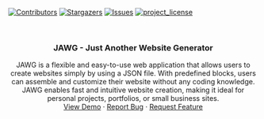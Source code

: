 <a id="readme-top"></a>

[![Contributors][contributors-shield]][contributors-url]
[![Stargazers][stars-shield]][stars-url]
[![Issues][issues-shield]][issues-url]
[![project_license][license-shield]][license-url]


<!-- Project Logo -->
<br />
<div align="center">
<!--   <a href="https://github.com/github_username/repo_name">
    <img src="images/logo.png" alt="Logo" width="80" height="80">
  </a> -->

<h3 align="center">JAWG - Just Another Website Generator</h3>

  <p align="center">
    JAWG is a flexible and easy-to-use web application that allows users to create websites simply by using a JSON file. With predefined blocks, users can assemble and customize their website without any coding knowledge. JAWG enables fast and intuitive website creation, making it ideal for personal projects, portfolios, or small business sites.
<!--     <br />
    <a href="https://github.com/github_username/repo_name"><strong>Explore the docs »</strong></a>
    <br /> -->
    <br />
    <a href="https://github.com/github_username/repo_name">View Demo</a>
    &middot;
    <a href="https://github.com/schergen-org/JAWG/issues/new?labels=bug&template=bug-report---.md">Report Bug</a>
    &middot;
    <a href="https://github.com/schergen-org/JAWG/issues/new?labels=enhancement&template=feature-request---.md">Request Feature</a>
  </p>
</div>



<!-- Links & Shields -->
[contributors-shield]: https://img.shields.io/github/contributors/schergen-org/JAWG.svg?style=for-the-badge
[contributors-url]: https://github.com/schergen-org/JAWG/graphs/contributors
[stars-shield]: https://img.shields.io/github/stars/schergen-org/JAWG.svg?style=for-the-badge
[stars-url]: https://github.com/schergen-org/JAWG/stargazers
[issues-shield]: https://img.shields.io/github/issues/schergen-org/JAWG.svg?style=for-the-badge
[issues-url]: https://github.com/schergen-org/JAWG/issues
[license-shield]: https://img.shields.io/github/license/schergen-org/JAWG.svg?style=for-the-badge
[license-url]: https://github.com/schergen-org/JAWG/blob/master/LICENSE.txt
